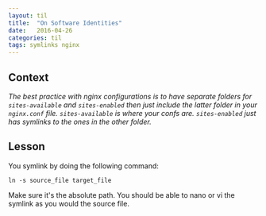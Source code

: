 ```yaml
---
layout: til
title:  "On Software Identities"
date:   2016-04-26
categories: til
tags: symlinks nginx
---
```


## Context
_The best practice with nginx configurations is to have separate folders for `sites-available` and `sites-enabled` then just include the latter folder in your `nginx.conf` file. `sites-available` is where your confs are. `sites-enabled` just has symlinks to the ones in the other folder._

## Lesson
You symlink by doing the following command:

`ln -s source_file target_file`

Make sure it's the absolute path. You should be able to nano or vi the symlink as you would the source file.
